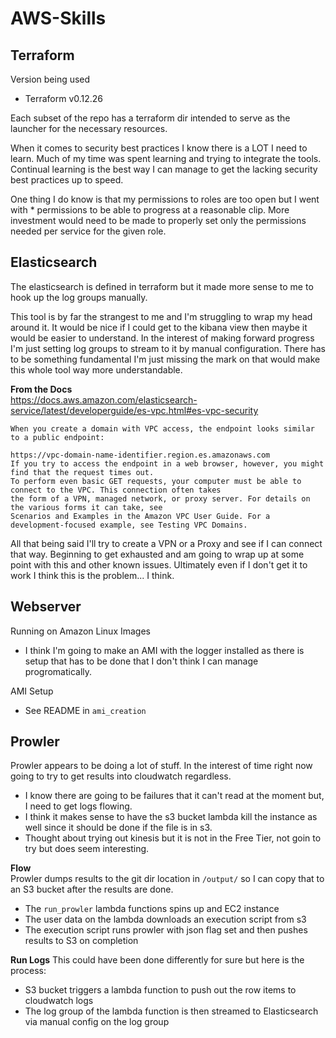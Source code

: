 # AWS-Skills  

## Terraform  
Version being used  
- Terraform v0.12.26  

Each subset of the repo has a terraform dir intended to serve as the launcher for the necessary resources.  

When it comes to security best practices I know there is a LOT I need to learn. Much of my time was spent 
learning and trying to integrate the tools. Continual learning is the best way I can manage to get the lacking
security best practices up to speed.

One thing I do know is that my permissions to roles are too open but I went with * permissions to be able to 
progress at a reasonable clip. More investment would need to be made to properly set only the permissions 
needed per service for the given role.

## Elasticsearch
The elasticsearch is defined in terraform but it made more sense to me to hook up the log groups manually.  

This tool is by far the strangest to me and I'm struggling to wrap my head around it. It would be nice if I could get to
the kibana view then maybe it would be easier to understand. In the interest of making forward progress I'm just setting
log groups to stream to it by manual configuration. There has to be something fundamental I'm just missing the mark on
that would make this whole tool way more understandable.

**From the Docs**  
https://docs.aws.amazon.com/elasticsearch-service/latest/developerguide/es-vpc.html#es-vpc-security
```
When you create a domain with VPC access, the endpoint looks similar to a public endpoint:

https://vpc-domain-name-identifier.region.es.amazonaws.com
If you try to access the endpoint in a web browser, however, you might find that the request times out. 
To perform even basic GET requests, your computer must be able to connect to the VPC. This connection often takes 
the form of a VPN, managed network, or proxy server. For details on the various forms it can take, see 
Scenarios and Examples in the Amazon VPC User Guide. For a development-focused example, see Testing VPC Domains.
```  
All that being said I'll try to create a VPN or a Proxy and see if I can connect that way. Beginning to get exhausted
and am going to wrap up at some point with this and other known issues. Ultimately even if I don't get it to work I
think this is the problem... I think.

## Webserver
Running on Amazon Linux Images
- I think I'm going to make an AMI with the logger installed as there is setup that has to be done that I don't think I can manage progromatically.

AMI Setup
- See README in `ami_creation`

## Prowler
Prowler appears to be doing a lot of stuff. In the interest of time right now going to try to get results into cloudwatch regardless.  

- I know there are going to be failures that it can't read at the moment but, I need to get logs flowing.  
- I think it makes sense to have the s3 bucket lambda kill the instance as well since it should be done if the file is in s3.  
- Thought about trying out kinesis but it is not in the Free Tier, not goin to try but does seem interesting.  

**Flow**  
Prowler dumps results to the git dir location in `/output/` so I can copy that to an S3 bucket after the results are done.
- The `run_prowler` lambda functions spins up and EC2 instance  
- The user data on the lambda downloads an execution script from s3  
- The execution script runs prowler with json flag set and then pushes results to S3 on completion  

**Run Logs**
This could have been done differently for sure but here is the process:  
- S3 bucket triggers a lambda function to push out the row items to cloudwatch logs
- The log group of the lambda function is then streamed to Elasticsearch via manual config on the log group  

